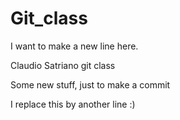 # Git_class

I want to make a new line here. 

Claudio Satriano git class

Some new stuff, just to make a commit



I replace this by another line :) 
